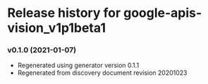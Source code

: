 # Release history for google-apis-vision_v1p1beta1

### v0.1.0 (2021-01-07)

* Regenerated using generator version 0.1.1
* Regenerated from discovery document revision 20201023

